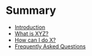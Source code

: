 # Summary

* [Introduction](README.md)
* [What is XYZ?](first-question.md)
* [How can I do X?](second-question.md)
* [Frequently Asked Questions](frequently-asked-questions.md)



